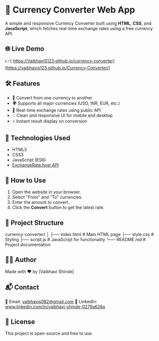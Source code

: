 # 💱 Currency Converter Web App

A simple and responsive Currency Converter built using **HTML**, **CSS**, and **JavaScript**, which fetches real-time exchange rates using a free currency API.

## 🌐 Live Demo

👉[ https://VaibhaviS123.github.io/currency-converter](https://vaibhavis123.github.io/Currency-Converter/)
## 🛠️ Features

- 🔁 Convert from one currency to another
- 🌍 Supports all major currencies (USD, INR, EUR, etc.)
- 🔄 Real-time exchange rates using public API
- 💡 Clean and responsive UI for mobile and desktop
- ⚡ Instant result display on conversion



## 🧪 Technologies Used

- HTML5
- CSS3
- JavaScript (ES6)
- [ExchangeRate.host API](https://exchangerate.host/#/)


## 🚀 How to Use

1. Open the website in your browser.
2. Select "From" and "To" currencies.
3. Enter the amount to convert.
4. Click the **Convert** button to get the latest rate.


## 📂 Project Structure

currency-converter/
│
├── index.html # Main HTML page
├── style.css # Styling
├── script.js # JavaScript for functionality
└── README.md # Project documentation



## 🙋‍♀️ Author

Made with ❤️ by [Vaibhavi Shinde]



## 📬 Contact

📧 Email: vaibhavis082@gmail.com
🔗 LinkedIn: www.linkedin.com/in/vaibhavi-shinde-0279a628a


## 📃 License

This project is open-source and free to use.


